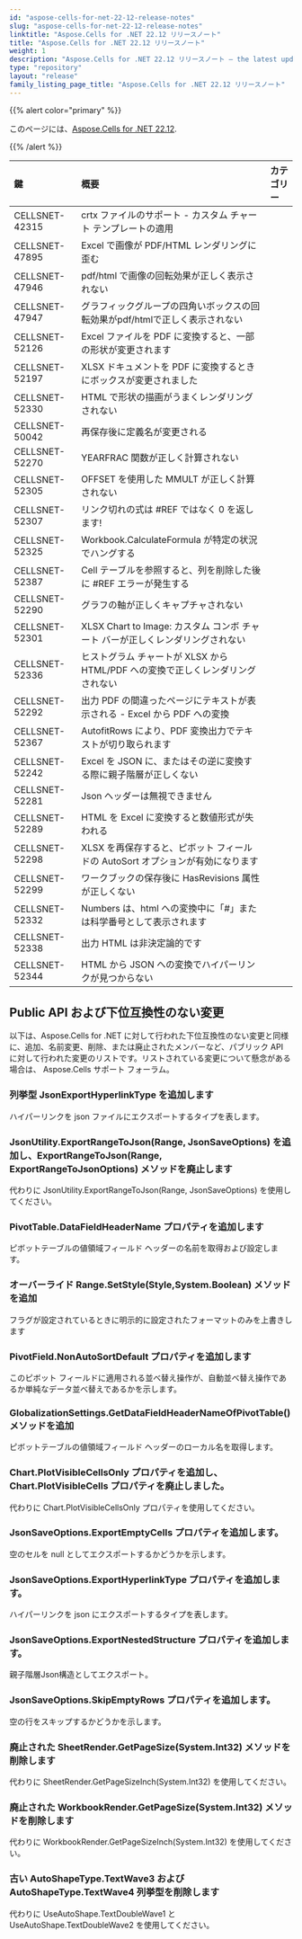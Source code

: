 ```yaml
---
id: "aspose-cells-for-net-22-12-release-notes"
slug: "aspose-cells-for-net-22-12-release-notes"
linktitle: "Aspose.Cells for .NET 22.12 リリースノート"
title: "Aspose.Cells for .NET 22.12 リリースノート"
weight: 1
description: "Aspose.Cells for .NET 22.12 リリースノート – the latest updates and fixes."
type: "repository"
layout: "release"
family_listing_page_title: "Aspose.Cells for .NET 22.12 リリースノート"
---
```

{{% alert color="primary" %}}

このページには、[Aspose.Cells for .NET 22.12](https://www.nuget.org/packages/Aspose.Cells/22.12.0).

{{% /alert %}}

|**鍵**|**概要**|**カテゴリー**|
|:- |:- |:- |
|CELLSNET-42315|crtx ファイルのサポート - カスタム チャート テンプレートの適用|
|CELLSNET-47895|Excel で画像が PDF/HTML レンダリングに歪む|
|CELLSNET-47946|pdf/html で画像の回転効果が正しく表示されない|
|CELLSNET-47947|グラフィックグループの四角いボックスの回転効果がpdf/htmlで正しく表示されない|
|CELLSNET-52126|Excel ファイルを PDF に変換すると、一部の形状が変更されます|
|CELLSNET-52197|XLSX ドキュメントを PDF に変換するときにボックスが変更されました|
|CELLSNET-52330|HTML で形状の描画がうまくレンダリングされない|
|CELLSNET-50042|再保存後に定義名が変更される|
|CELLSNET-52270|YEARFRAC 関数が正しく計算されない|
|CELLSNET-52305|OFFSET を使用した MMULT が正しく計算されない|
|CELLSNET-52307|リンク切れの式は #REF ではなく 0 を返します!|
|CELLSNET-52325| Workbook.CalculateFormula が特定の状況でハングする|
|CELLSNET-52387|Cell テーブルを参照すると、列を削除した後に #REF エラーが発生する|
|CELLSNET-52290|グラフの軸が正しくキャプチャされない|
|CELLSNET-52301|XLSX Chart to Image: カスタム コンボ チャート バーが正しくレンダリングされない|
|CELLSNET-52336|ヒストグラム チャートが XLSX から HTML/PDF への変換で正しくレンダリングされない|
|CELLSNET-52292|出力 PDF の間違ったページにテキストが表示される - Excel から PDF への変換|
|CELLSNET-52367|AutofitRows により、PDF 変換出力でテキストが切り取られます|
|CELLSNET-52242|Excel を JSON に、またはその逆に変換する際に親子階層が正しくない|
|CELLSNET-52281|Json ヘッダーは無視できません|
|CELLSNET-52289|HTML を Excel に変換すると数値形式が失われる|
|CELLSNET-52298|XLSX を再保存すると、ピボット フィールドの AutoSort オプションが有効になります|
|CELLSNET-52299|ワークブックの保存後に HasRevisions 属性が正しくない|
|CELLSNET-52332|Numbers は、html への変換中に「#」または科学番号として表示されます|
|CELLSNET-52338|出力 HTML は非決定論的です|
|CELLSNET-52344|HTML から JSON への変換でハイパーリンクが見つからない|

## **Public API および下位互換性のない変更**

以下は、Aspose.Cells for .NET に対して行われた下位互換性のない変更と同様に、追加、名前変更、削除、または廃止されたメンバーなど、パブリック API に対して行われた変更のリストです。リストされている変更について懸念がある場合は、 Aspose.Cells サポート フォーラム。

### **列挙型 JsonExportHyperlinkType を追加します**

ハイパーリンクを json ファイルにエクスポートするタイプを表します。

### **JsonUtility.ExportRangeToJson(Range, JsonSaveOptions) を追加し、ExportRangeToJson(Range, ExportRangeToJsonOptions) メソッドを廃止します**

代わりに JsonUtility.ExportRangeToJson(Range, JsonSaveOptions) を使用してください。

### **PivotTable.DataFieldHeaderName プロパティを追加します**

ピボットテーブルの値領域フィールド ヘッダーの名前を取得および設定します。

### **オーバーライド Range.SetStyle(Style,System.Boolean) メソッドを追加**

フラグが設定されているときに明示的に設定されたフォーマットのみを上書きします

### **PivotField.NonAutoSortDefault プロパティを追加します**

このピボット フィールドに適用される並べ替え操作が、自動並べ替え操作であるか単純なデータ並べ替えであるかを示します。

### **GlobalizationSettings.GetDataFieldHeaderNameOfPivotTable() メソッドを追加**

ピボットテーブルの値領域フィールド ヘッダーのローカル名を取得します。

### **Chart.PlotVisibleCellsOnly プロパティを追加し、Chart.PlotVisibleCells プロパティを廃止しました。**

代わりに Chart.PlotVisibleCellsOnly プロパティを使用してください。

### **JsonSaveOptions.ExportEmptyCells プロパティを追加します。**

空のセルを null としてエクスポートするかどうかを示します。

### **JsonSaveOptions.ExportHyperlinkType プロパティを追加します。**

ハイパーリンクを json にエクスポートするタイプを表します。

### **JsonSaveOptions.ExportNestedStructure プロパティを追加します。**

親子階層Json構造としてエクスポート。

### **JsonSaveOptions.SkipEmptyRows プロパティを追加します。**

空の行をスキップするかどうかを示します。

### **廃止された SheetRender.GetPageSize(System.Int32) メソッドを削除します**

代わりに SheetRender.GetPageSizeInch(System.Int32) を使用してください。

### **廃止された WorkbookRender.GetPageSize(System.Int32) メソッドを削除します**

代わりに WorkbookRender.GetPageSizeInch(System.Int32) を使用してください。

### **古い AutoShapeType.TextWave3 および AutoShapeType.TextWave4 列挙型を削除します**

代わりに UseAutoShape.TextDoubleWave1 と UseAutoShape.TextDoubleWave2 を使用してください。

